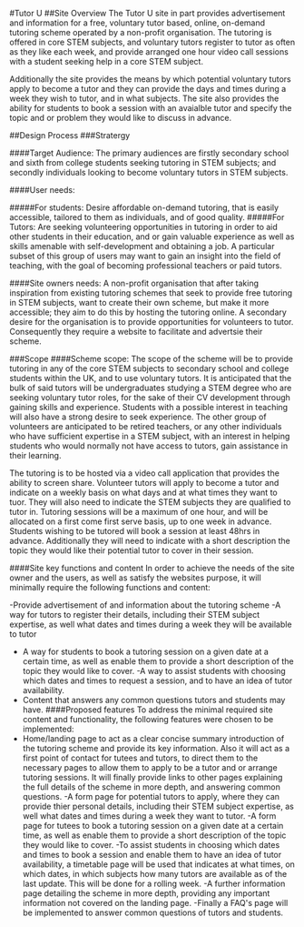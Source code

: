 #Tutor U
##Site Overview
The Tutor U site in part provides advertisement and information for a free, voluntary tutor based, online, on-demand tutoring scheme operated by a non-profit organisation. The tutoring is offered in core STEM subjects, and voluntary tutors register to tutor as often as they like each week, and provide arranged one hour video call sessions with a student seeking help in a core STEM subject. 

Additionally the site provides the means by which potential voluntary tutors apply to become a tutor and they can provide the days and times during a week they wish to tutor, and in what subjects. The site also provides the ability for students to book a session with an avaialble tutor and specify the topic and or problem they would like to discuss in advance.

##Design Process
###Stratergy

####Target Audience:
The primary audiences are firstly secondary school and sixth from college students seeking tutoring in STEM subjects; and secondly individuals looking to become voluntary tutors in STEM subjects.

####User needs:

#####For students:
Desire affordable on-demand tutoring, that is easily accessible, tailored to them as individuals, and of good quality.
#####For Tutors:
Are seeking volunteering opportunities in tutoring in order to aid other students in their education, and or gain valuable experience as well as skills amenable with self-development and obtaining a job. A particular subset of this  group of users may want to gain an insight into the field of teaching, with the goal of becoming professional teachers or paid tutors.

####Site owners needs:
A non-profit organisation that after taking inspiration from existing tutoring schemes that seek to provide free tutoring in STEM subjects, want to create their own scheme, but make it more accessible; they aim to do this by hosting the tutoring online. A secondary desire for the organisation is to provide opportunities for volunteers to tutor. 
Consequently they require a website to facilitate and advertsie their scheme.

###Scope
####Scheme scope:
The scope of the scheme will be to provide tutoring in any of the core STEM subjects to secondary school and college students within the UK, and to use voluntary tutors. It is anticipated that the bulk of said tutors will be undergraduates studying a STEM degree who are seeking voluntary tutor roles, for the sake of their CV development through gaining skills and experience. Students with a possible interest in teaching will also have a strong desire to seek experience. The other group of volunteers are anticipated to be retired teachers, or any other individuals who have sufficient expertise in a STEM subject, with an interest in helping students who would normally not have access to tutors, gain assistance in their learning.

 The tutoring is to be hosted via a video call application that provides the ability to screen share. Volunteer tutors will apply to become a tutor and indicate on a weekly basis on what days and at what times they want to tuor. They will also need to indicate the STEM subjects they are qualified to tutor in. Tutoring sessions will be a maximum of one hour, and will be allocated on a first come first serve basis, up to one week in advance. Students wishing to be tutored will book a session at least 48hrs in advance. Additionally they will need to indicate with a short description the topic they would like their potential tutor to cover in their session.

####Site key functions and content
 In order to achieve the needs of the site owner and the users, as well as satisfy the websites purpose, it will minimally require the following functions and content:

-Provide advertisement of and information about the tutoring scheme
-A way for tutors to register their details, including their STEM subject expertise, as well what dates and times during a week they will be available to tutor
- A way for students to book a tutoring session on a given date at a certain time, as well as enable them to provide a short description of the topic they would like to cover.
-A way to assist students with choosing which dates and times to request a session, and to have an idea of tutor availability.
- Content that answers any common questions tutors and students may have.
####Proposed features
To address the  minimal required site content and functionality, the following features were chosen to be implemented:
- Home/landing page to act as a clear concise summary introduction of the tutoring scheme and provide its key information. Also it will act as a first point of contact for tutees and tutors, to direct them to the necessary pages to allow them  to apply to be a tutor and or arrange tutoring sessions. It will finally provide links to other pages explaining the full details of the scheme in more depth, and answering common questions.
-A form page for potential tutors to apply, where they can provide thier personal details, including their STEM subject expertise, as well what dates and times during a week they want to tutor.
-A form page for tutees to book a tutoring session on a given date at a certain time, as well as enable them to provide a short description of the topic they would like to cover.
-To assist students in choosing which dates and times to book a session and enable them to have an idea of tutor availability, a  timetable page will be used that indicates at what times, on which dates, in which subjects how many tutors are available as of the last update. This will be done for a rolling week.
-A further information page detailing the scheme in more depth, providing any important information not covered on the landing page.
-Finally a FAQ's page will be implemented to answer common questions of tutors and students.

